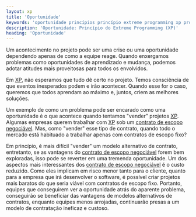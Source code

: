 ```yaml
---
layout: xp
title: 'Oportunidade'
keywords: 'oportunidade princípios princípio extreme programming xp programação extrema'
description: 'Oportunidade: Princípio do Extreme Programming (XP)'
heading: 'Oportunidade'
---
```


Um acontecimento no projeto pode ser uma crise ou uma oportunidade dependendo apenas de como a equipe reage. Quando enxergamos problemas como oportunidades de aprendizado e mudança, podemos adotar atitudes mais proveitosas para todos os envolvidos.

Em [XP][], não esperamos que tudo dê certo no projeto. Temos consciência de que eventos inesperados podem e irão acontecer. Quando esse for o caso, queremos que todos aprendam ao máximo e, juntos, criem as melhores soluções.

Um exemplo de como um problema pode ser encarado como uma oportunidade é o que acontece quando tentamos "vender" projetos [XP][]. Algumas empresas querem trabalhar com [XP][] sob um [contrato de escopo negociável][c]. Mas, como "vender" esse tipo de contrato, quando todo o mercado está habituado a trabalhar apenas com contratos de escopo fixo?

Em princípio, é mais difícil "vender" um modelo alternativo de contrato, entretanto, se as vantagens do [contrato de escopo negociável][c] forem bem exploradas, isso pode se reverter em uma tremenda oportunidade. Um dos aspectos mais interessantes dos [contrato de escopo negociável][c] é o custo reduzido. Como eles implicam em risco menor tanto para o cliente, quanto para a empresa que irá desenvolver o software, é possível criar projetos mais baratos do que seria viável com contratos de escopo fixo. Portanto, equipes que conseguirem ver a oportunidade atrás do aparente problema, conseguirão se beneficiar das vantagens de modelos alternativos de contratos, enquanto equipes menos arrojadas, continuarão presas a um modelo de contratação ineficaz e custoso.

[XP]:		/xp
[c]:		/xp/praticas/contrato